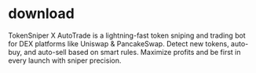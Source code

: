 # download
TokenSniper X AutoTrade is a lightning-fast token sniping and trading bot for DEX platforms like Uniswap &amp; PancakeSwap. Detect new tokens, auto-buy, and auto-sell based on smart rules. Maximize profits and be first in every launch with sniper precision.
